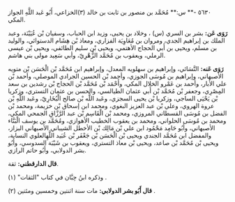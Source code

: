 ٥٦٣٠ -** س:** مُحَمَّد بن منصور بن ثابت بن خالد (٣)الخزاعي، أَبُو عَبد اللَّهِ الجواز المكي.

**رَوَى عَن:** بشر بن السري (س) ، وخلاد بن يحيى، وزيد ابن الحباب، وسفيان بْن عُيَيْنَة، وعبد الملك بن إبراهيم الجدي، ومروان بن مُعَاوِيَة الفزاري، ومعاذ بْن هِشَام الدستوائي، والوليد بن مسلم، ويحيى بن أَبي الحجاج الأهتمي، ويحيى بْن سليم الطائفي، ويحيى بْن عيسى الرملي، ويعقوب بن مُحَمَّد الزُّهْرِيّ، وأبي سَعِيد مولى بني هاشم.

**رَوَى عَنه:** النَّسَائي، وإبراهيم بن سهلويه المعدل، وإبراهيم ابن مُحَمَّد بْن الْحَسَن بْن متويه الأصبهاني، وإبراهيم بن مُوسَى الجوزي، وأحمد بْن الحسين الجرادي الموصلي، وأحمد بْن علي الأبار، وأحمد بن عَمْرو الخلال المكي، وأَحْمَد بْن مُحَمَّد بْن الحجاج بْن رشدين بن سعد المِصْرِي، وجعفر بْن مُحَمَّد بْن أَبي عثمان الطيالسي، والحسن بن عثمان التستري، وزكريا بْن يَحْيَى الساجي، وزكريا بْن يحيى السجزي، وعَبد اللَّه بْن صالح الْبُخَارِيّ، وعَبد اللَّهِ بْن عروة الهروي، وعلي بْن عبد العزيز البغوي، ومحمد ابن إسحاق بْن خزيمة، ومحمد بْن الفضل بن مُوسَى القسطاني المروزي، ومحمد بْن الْقَاسِم بْن عبد الرَّزَّاقِ الجمحي المكي، ومحمد بن مُوسَى الحلواني، ومحمد بن يعقوب الخطيب الأهوازي، ومُحَمَّد بن يوسف الْبَنَّاء الأصبهاني، وأَبُو حَامِد مَحْمُود ابن علي بْن مَالِك بْن الأخطل الشيباني الأصبهاني البزاز، والمفضل ابن مُحَمَّد الجندي ويحيى بْن الْحَسَن بْن جَعْفَر بْن عُبَيد اللَّهِالعلوي النسابة، ويحيى بْن مُحَمَّد بْن صاعد، ويحيى بْن معاذ التستري، ويعقوب بن شَيْبَة السدوسي، وأَبُو بشر الدولابي، وأَبُو حاتم الرازي.

**قال الدارقطني:** ثقة.

وذكره ابنُ حِبَّان في كتاب "الثقات" (١) .

**قال أَبُو بشر الدولابي:** مات سنة اثنتين وخمسين ومئتين (٢) .
